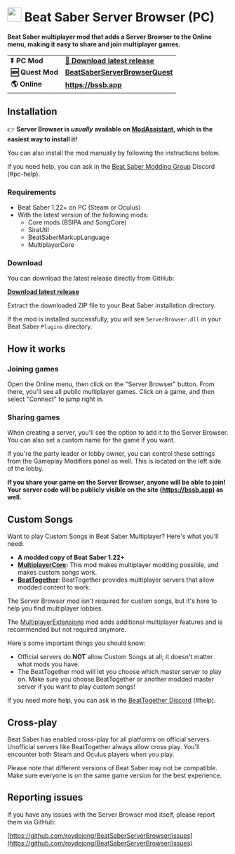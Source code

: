 <h1>
    <img src="https://raw.githubusercontent.com/roydejong/BeatSaberServerBrowser/master/Assets/Sprites/BSSB.png" height="32"/>
    <span>Beat Saber Server Browser (PC)</span>
</h1>

**Beat Saber multiplayer mod that adds a Server Browser to the Online menu, making it easy to share and join multiplayer games.**

<table>
    <tr>
        <td><strong>⏬ PC Mod</strong></td>
        <td><strong><a href="https://github.com/roydejong/BeatSaberServerBrowser/releases/latest" target="_self">💚 Download latest release</a></strong></td>
    </tr>
    <tr>
        <td><strong>🆕 Quest Mod</strong></td>
        <td><strong><a href="https://github.com/EnderdracheLP/BeatSaberServerBrowserQuest/releases/latest" target="_self">BeatSaberServerBrowserQuest</a></strong></td>
    </tr>
    <tr>
        <td><strong>🌎 Online</strong></td>
        <td><strong><a href="https://bssb.app">https://bssb.app</a></strong></td>
    </tr>
</table>

## Installation
👉 **Server Browser is *usually* available on [ModAssistant](https://github.com/Assistant/ModAssistant/blob/master/README.md), which is the easiest way to install it!**

You can also install the mod manually by following the instructions below.

If you need help, you can ask in the [Beat Saber Modding Group](https://discord.com/invite/beatsabermods) Discord (#pc-help).

### Requirements
- Beat Saber 1.22+ on PC (Steam or Oculus)
- With the latest version of the following mods:
  - Core mods (BSIPA and SongCore) 
  - SiraUtil 
  - BeatSaberMarkupLanguage
  - MultiplayerCore

### Download
You can download the latest release directly from GitHub:

[**Download latest release**](https://github.com/roydejong/BeatSaberServerBrowser/releases/latest)

Extract the downloaded ZIP file to your Beat Saber installation directory.

If the mod is installed successfully, you will see `ServerBrowser.dll` in your Beat Saber `Plugins` directory.

## How it works

### Joining games
Open the Online menu, then click on the "Server Browser" button. From there, you'll see all public multiplayer games. Click on a game, and then select "Connect" to jump right in.

### Sharing games
When creating a server, you'll see the option to add it to the Server Browser. You can also set a custom name for the game if you want.

If you're the party leader or lobby owner, you can control these settings from the Gameplay Modifiers panel as well. This is located on the left side of the lobby.

**If you share your game on the Server Browser, anyone will be able to join! Your server code will be publicly visible on the site (https://bssb.app) as well.**

## Custom Songs
Want to play Custom Songs in Beat Saber Multiplayer? Here's what you'll need:

- **A modded copy of Beat Saber 1.22+**
- **[MultiplayerCore](https://github.com/Goobwabber/MultiplayerCore):** This mod makes multiplayer modding possible, and makes custom songs work.
- **[BeatTogether]()**: BeatTogether provides multiplayer servers that allow modded content to work.

The Server Browser mod isn't required for custom songs, but it's here to help you find multiplayer lobbies.

The [MultiplayerExtensions](https://github.com/Goobwabber/MultiplayerExtensions) mod adds additional multiplayer features and is recommended but not required anymore.

Here's some important things you should know:
- Official servers do **NOT** allow Custom Songs at all; it doesn't matter what mods you have.
- The BeatTogether mod will let you choose which master server to play on. Make sure you choose BeatTogether or another modded master server if you want to play custom songs!

If you need more help, you can ask in the [BeatTogether Discord](https://discord.com/invite/gezGrFG4tz) (#help).

## Cross-play
Beat Saber has enabled cross-play for all platforms on official servers. Unofficial servers like BeatTogether always allow cross play. You'll encounter both Steam and Oculus players when you play.

Please note that different versions of Beat Saber may not be compatible. Make sure everyone is on the same game version for the best experience.

## Reporting issues
If you have any issues with the Server Browser mod itself, please report them via GitHub:

[https://github.com/roydejong/BeatSaberServerBrowser/issues](https://github.com/roydejong/BeatSaberServerBrowser/issues)
